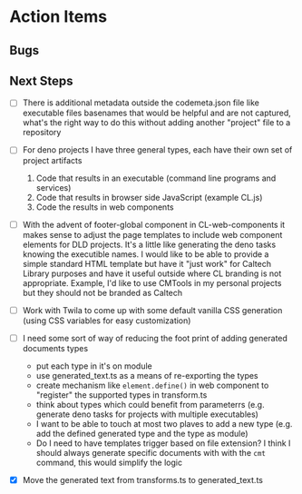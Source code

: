 
# Action Items

## Bugs

## Next Steps

- [ ] There is additional metadata outside the codemeta.json file like executable files basenames that would be helpful and are not captured, what's the right way to do this without adding another "project" file to a repository
- [ ] For deno projects I have three general types, each have their own set of project artifacts
  1. Code that results in an executable (command line programs and services)
  2. Code that results in browser side JavaScript (example CL.js)
  3. Code the results in web components
- [ ] With the advent of footer-global component in CL-web-components it makes sense to adjust the page templates to include web component elements for DLD projects. It's a little like generating the deno tasks knowing the executible names. I would like to be able to provide a simple standard HTML template but have it "just work" for Caltech Library purposes and have it useful outside where CL branding is not appropriate. Example, I'd like to use CMTools in my personal projects but they should not be branded as Caltech
- [ ] Work with Twila to come up with some default vanilla CSS generation (using CSS variables for easy customization)
- [ ] I need some sort of way of reducing the foot print of adding generated documents types
  - put each type in it's on module
  - use generated_text.ts as a means of re-exporting the types
  - create mechanism like `element.define()` in web component to "register" the supported types in transform.ts
  - think about types which could benefit from parameterrs (e.g. generate deno tasks for projects with multiple executables)
  - I want to be able to touch at most two plaves to add a new type (e.g. add the defined generated type and the type as module)
  - Do I need to have templates trigger based on file extension?  I think I should always generate specific documents with
    with the `cmt` command, this would simplify the logic
- [X] Move the generated text from transforms.ts to generated_text.ts

